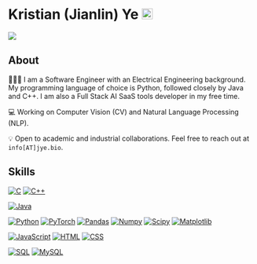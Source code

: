 # Kristian (Jianlin) Ye <a href="https://www.linkedin.com/in/jye9/"><img src="https://cdn.jsdelivr.net/npm/simple-icons@v3/icons/linkedin.svg" width="22px" alt="linkedin"></a>

<img src="https://github-readme-stats.vercel.app/api?username=JYe9" />

## About  
👨🏻‍💻 I am a Software Engineer with an Electrical Engineering background. My programming language of choice is Python, followed closely by Java and C++. I am also a Full Stack AI SaaS tools developer in my free time.  

💻 Working on Computer Vision (CV) and Natural Language Processing (NLP).

💡 Open to academic and industrial collaborations. Feel free to reach out at `info[AT]jye.bio`.  

## Skills

[![C](https://img.shields.io/badge/-A8B9CC?style=flat&logo=c&logoColor=white&link=https://github.com/JYe9)](https://github.com/JYe9)
[![C++](https://img.shields.io/badge/-C++-blue?style=flat&logo=cplusplus&logoColor=white&link=https://github.com/JYe9)](https://github.com/JYe9)

[![Java](https://img.shields.io/badge/Java-ED8B00?style=flat&logo=openjdk&logoColor=white&link=https://github.com/JYe9)](https://github.com/JYe9)

[![Python](https://img.shields.io/badge/-Python-black?style=flat&logo=python&link=https://github.com/JYe9)](https://github.com/JYe9)
[![PyTorch](https://img.shields.io/badge/-PyTorch-EE4C2C?style=flat&logo=PyTorch&logoColor=white&link=https://github.com/JYe9)](https://github.com/JYe9)
[![Pandas](https://img.shields.io/badge/-Pandas-150458?style=flat&logo=Pandas&link=https://github.com/JYe9)](https://github.com/JYe9)
[![Numpy](https://img.shields.io/badge/-Numpy-lightgray?style=flat&logo=Numpy&logoColor=white&link=https://github.com/JYe9)](https://github.com/JYe9)
[![Scipy](https://img.shields.io/badge/-Scipy-blue?style=flat&logo=Scipy&logoColor=white&link=https://github.com/JYe9)](https://github.com/JYe9)
[![Matplotlib](https://img.shields.io/badge/-Matplotlib-black?style=flat&logo=Matplotlib&logoColor=white&link=https://github.com/JYe9)](https://github.com/JYe9)

[![JavaScript](https://img.shields.io/badge/-JavaScript-black?style=flat&logo=javascript&link=https://github.com/JYe9/Front-End-Dev)](https://github.com/JYe9/)
[![HTML](https://img.shields.io/badge/-HTML5-E34F26?style=flat&logo=html5&logoColor=white&link=https://github.com/JYe9/Front-End-Dev)](https://github.com/JYe9) 
[![CSS](https://img.shields.io/badge/-CSS3-1572B6?style=flat&logo=css3&link=https://github.com/JYe9/Front-End-Dev)](https://github.com/JYe9) 

[![SQL](https://img.shields.io/badge/-SQL-orange?style=flat&logo=sql&link=https://github.com/JYe9)](https://github.com/JYe9)
[![MySQL](https://img.shields.io/badge/-MySQL-lightgray?style=flat&logo=mysql&link=https://github.com/JYe9)](https://github.com/JYe9)
